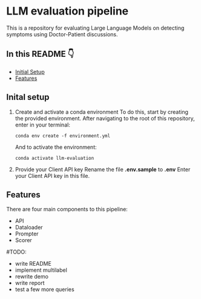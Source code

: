 # LLM evaluation pipeline

This is a repository for evaluating Large Language Models on detecting symptoms using Doctor-Patient discussions.

## In this README :point_down:
- [Initial Setup](#inital-setup)
- [Features](#features)

## Inital setup

1. Create and activate a conda environment
    To do this, start by creating the provided environment. After navigating to the root of this repository, enter in your terminal:
    ```
    conda env create -f environment.yml
    ```
    And to activate the environment:
    ```
    conda activate llm-evaluation
    ```

2. Provide your Client API key
    Rename the file **.env.sample** to **.env**
    Enter your Client API key in this file.


## Features

There are four main components to this pipeline:
- API
- Dataloader
- Prompter
- Scorer


#TODO:
- write README
- implement multilabel
- rewrite demo
- write report
- test a few more queries
